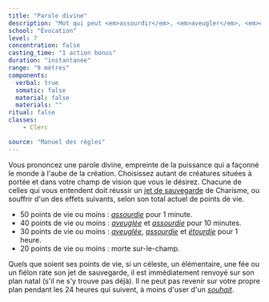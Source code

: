 ```yaml
---
title: "Parole divine"
description: "Mot qui peut <em>assourdir</em>, <em>aveugler</em>, <em>étourdir</em>, voire tuer sur-le-champ."
school: "Évocation"
level: 7
concentration: false
casting_time: "1 action bonus"
duration: "instantanée"
range: "9 mètres"
components:
  verbal: true
  somatic: false
  material: false
  materials: ""
ritual: false
classes:
    - Clerc

source: "Manuel des règles"
---
```

Vous prononcez une parole divine, empreinte de la puissance qui a façonné le monde à l'aube de la création. Choisissez autant de créatures situées à portée et dans votre champ de vision que vous le désirez. Chacune de celles qui vous entendent doit réussir un [jet de sauvegarde](/utiliser-les-caracteristiques/#jets-de-sauvegarde) de Charisme, ou souffrir d'un des effets suivants, selon son total actuel de points de vie.

* 50 points de vie ou moins : [_assourdie_](/gerer-la-sante-du-personnage/#assourdi) pour 1 minute.
* 40 points de vie ou moins : [_aveuglée_](/gerer-la-sante-du-personnage/#aveugle) et [_assourdie_](/gerer-la-sante-du-personnage/#assourdi) pour 10 minutes.
* 30 points de vie ou moins : [_aveuglée_](/gerer-la-sante-du-personnage/#aveugle), [_assourdie_](/gerer-la-sante-du-personnage/#assourdi) et [_étourdie_](/gerer-la-sante-du-personnage/#etourdi) pour 1 heure.
* 20 points de vie ou moins : morte sur-le-champ.

Quels que soient ses points de vie, si un céleste, un élémentaire, une fée ou un fiélon rate son jet de sauvegarde, il est immédiatement renvoyé sur son plan natal (s'il ne s'y trouve pas déjà). Il ne peut pas revenir sur votre propre plan pendant les 24 heures qui suivent, à moins d'user d'un [_souhait_](/grimoire/souhait/).
